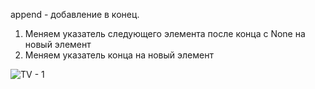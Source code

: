 append - добавление в конец.
1) Меняем указатель следующего элемента после конца с None на новый элемент
2) Меняем указатель конца на новый элемент


![TV - 1](https://github.com/themorsten/DataStructures/assets/75784716/be517249-b5aa-43cc-8b59-5a8ee7c6865c)
